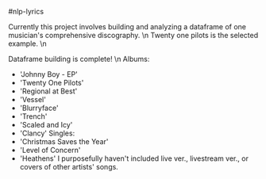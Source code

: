 #nlp-lyrics

Currently this project involves building and analyzing a dataframe of one musician's comprehensive discography. \n
Twenty one pilots is the selected example. \n

Dataframe building is complete! \n
Albums:
* 'Johnny Boy - EP'
* 'Twenty One Pilots'
* 'Regional at Best'
* 'Vessel'
* 'Blurryface'
* 'Trench'
* 'Scaled and Icy'
* 'Clancy'
Singles:
* 'Christmas Saves the Year'
* 'Level of Concern'
* 'Heathens'
I purposefully haven't included live ver., livestream ver., or covers of other artists' songs.

